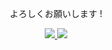 <div align="center">

よろしくお願いします !
  
</div>

<div align="center">

<a href="https://github.com/mariareccoppa/github-stats">
  
![](https://raw.githubusercontent.com/mariareccoppa/github-stats/master/generated/overview.svg)
![](https://github.com/mariareccoppa/github-stats/blob/master/generated/languages.svg)

</a>

</div>

<!--
**mariareccoppa/mariareccoppa** is a ✨ _special_ ✨ repository because its `README.md` (this file) appears on your GitHub profile.

Here are some ideas to get you started:

- 🔭 I’m currently working on ...
- 🌱 I’m currently learning ...
- 👯 I’m looking to collaborate on ...
- 🤔 I’m looking for help with ...
- 💬 Ask me about ...
- 📫 How to reach me: ...
- 😄 Pronouns: ...
- ⚡ Fun fact: ...
-->
